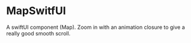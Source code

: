 # MapSwitfUI

A swiftUI component (Map). 
Zoom in with an animation closure to give a really good smooth scroll.	
